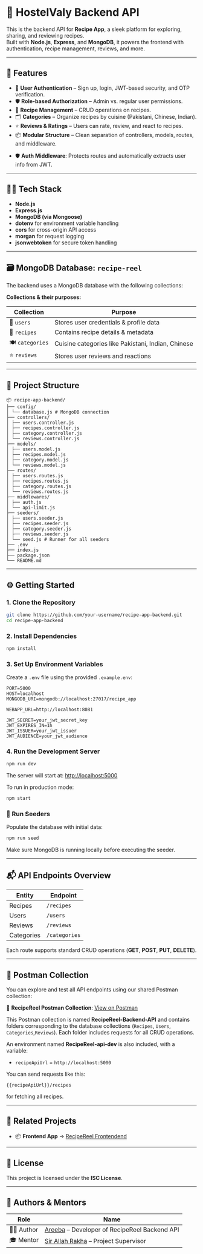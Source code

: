 # 🏨 HostelValy Backend API


This is the backend API for **Recipe App**, a sleek platform for exploring, sharing, and reviewing recipes.  
Built with **Node.js**, **Express**, and **MongoDB**, it powers the frontend with authentication, recipe management, reviews, and more.

---

## 🚀 Features


- 🔑 **User Authentication** – Sign up, login, JWT-based security, and OTP verification.  
- 🛡 **Role-based Authorization** – Admin vs. regular user permissions.  
- 📖 **Recipe Management** – CRUD operations on recipes.  
- 🗂 **Categories** – Organize recipes by cuisine (Pakistani, Chinese, Indian).  
- ⭐ **Reviews & Ratings** – Users can rate, review, and react to recipes.  
- 📦 **Modular Structure** – Clean separation of controllers, models, routes, and middleware.  
* 🛡️ **Auth Middleware**: Protects routes and automatically extracts user info from JWT.

---

## 🧑‍💻 Tech Stack

* **Node.js**
* **Express.js**
* **MongoDB (via Mongoose)**
* **dotenv** for environment variable handling
* **cors** for cross-origin API access
* **morgan** for request logging
* **jsonwebtoken** for secure token handling

---

## 🗃️ MongoDB Database: `recipe-reel`

The backend uses a MongoDB database with the following collections:

**Collections & their purposes:**

| Collection   | Purpose                                  |
|--------------|------------------------------------------|
| 👤 `users`   | Stores user credentials & profile data   |
| 🍳 `recipes` | Contains recipe details & metadata       |
| 🍽 `categories` | Cuisine categories like Pakistani, Indian, Chinese |
| ⭐ `reviews` | Stores user reviews and reactions        |


---

## 📁 Project Structure

```
📦 recipe-app-backend/
├── config/
│ └── database.js # MongoDB connection
├── controllers/
│ ├── users.controller.js
│ ├── recipes.controller.js
│ ├── category.controller.js
│ └── reviews.controller.js
├── models/
│ ├── users.model.js
│ ├── recipes.model.js
│ ├── category.model.js
│ └── reviews.model.js
├── routes/
│ ├── users.routes.js
│ ├── recipes.routes.js
│ ├── category.routes.js
│ └── reviews.routes.js
├── middlewares/
│ ├── auth.js
│ └── api-limit.js
├── seeders/
│ ├── users.seeder.js
│ ├── recipes.seeder.js
│ ├── category.seeder.js
│ ├── reviews.seeder.js
│ └── seed.js # Runner for all seeders
├── .env
├── index.js
├── package.json
└── README.md

```

---

## ⚙️ Getting Started

### 1. Clone the Repository

```bash
git clone https://github.com/your-username/recipe-app-backend.git
cd recipe-app-backend 
```

### 2. Install Dependencies

```bash
npm install
```

### 3. Set Up Environment Variables

Create a `.env` file using the provided `.example.env`:

```env
PORT=5000
HOST=localhost
MONGODB_URI=mongodb://localhost:27017/recipe_app

WEBAPP_URL=http://localhost:8081

JWT_SECRET=your_jwt_secret_key
JWT_EXPIRES_IN=1h
JWT_ISSUER=your_jwt_issuer
JWT_AUDIENCE=your_jwt_audience
```

### 4. Run the Development Server

```bash
npm run dev
```

The server will start at: [http://localhost:5000](http://localhost:5000)

To run in production mode:

```bash
npm start
```

### 🌱 Run Seeders

Populate the database with initial data:

```bash
npm run seed
```

Make sure MongoDB is running locally before executing the seeder.

---

## 📬 API Endpoints Overview

| Entity         | Endpoint             |
| -------------- | -------------------- |
| Recipes       | `/recipes`       |
| Users          | `/users`          |
| Reviews      | `/reviews`      |
| Categories       | `/categories`       |

Each route supports standard CRUD operations (**GET**, **POST**, **PUT**, **DELETE**).

---

## 🔗 Postman Collection

You can explore and test all API endpoints using our shared Postman collection:

📂 **RecipeReel Postman Collection**: [View on Postman](https://galactic-eclipse-587759.postman.co/workspace/My-Workspace~4ff641d6-d83f-40d0-8755-5ef64d77efba/collection/47880396-a79980c8-348c-4dbc-9f80-09f3c50d9ca6?action=share&source=copy-link&creator=47880396)

This Postman collection is named **RecipeReel-Backend-API** and contains folders corresponding to the database collections (`Recipes`, `Users`, `Categories`,`Reviews`). Each folder includes requests for all CRUD operations.

An environment named **RecipeReel-api-dev** is also included, with a variable:

* `recipeApiUrl` = `http://localhost:5000`

You can send requests like this:

```
{{recipeApiUrl}}/recipes
```

for fetching all recipes.

---

## 🔗 Related Projects

* 📦 **Frontend App** → [RecipeReel Frontendend](https://github.com/Areeba6484/Recipe-Reel-Frontend)

---

## 📄 License

This project is licensed under the **ISC License**.

---

## 👤 Authors & Mentors

| Role         | Name                                                                 |
| ------------ | -------------------------------------------------------------------- |
| 🧑‍💻 Author   | [Areeba](https://github.com/Areeba6484) – Developer of RecipeReel Backend API |
| 🎓 Mentor    | [Sir Allah Rakha](https://github.com/sudo-allahrakha) – Project Supervisor |
